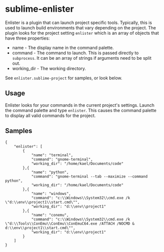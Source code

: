 # sublime-enlister

Enlister is a plugin that can launch project specific tools. Typically, this is used to launch build environments that vary depending on the project. The plugin looks for the project setting `enlister` which is an array of objects that have three properties:
* name - The display name in the command palette.
* command - The command to launch. This is passed directly to `subprocess`. It can be an array of strings if arguments need to be split out.
* working_dir - The working directory.

See `enlister.sublime-project` for samples, or look below.

## Usage

Enlister looks for your commands in the current project's settings. Launch the command palette and type `enlister`. This causes the command palette to display all valid commands for the project.

## Samples

    {
        "enlister": [
            {
                "name": "terminal",
                "command": "gnome-terminal",
                "working_dir": "/home/kael/Documents/code"
            },{
                "name": "python",
                "command": "gnome-terminal --tab --maximize --command python",
                "working_dir": "/home/kael/Documents/code"
            },{
                "name": "windows",
                "command": "c:\\Windows\\System32\\cmd.exe /k \"d:\\env\\project1\\start.cmd\"",
                "working_dir": "d:\\env\\project1"
            },{
                "name": "conemu",
                "command": "c:\\Windows\\System32\\cmd.exe /k \"d:\\Tools\\ConEmu\\ConEmu\\ConEmuC64.exe /ATTACH /NOCMD & d:\\env\\project1\\start.cmd\"",
                "working_dir": "d:\\env\\project1"
            }
        ]
    }
